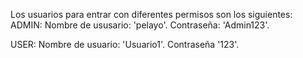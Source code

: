 Los usuarios para entrar con diferentes permisos son los siguientes:
ADMIN: 
  Nombre de ususario: 'pelayo'.
  Contraseña: 'Admin123'.

USER:
  Nombre de usuario: 'Usuario1'.
  Contraseña '123'.
